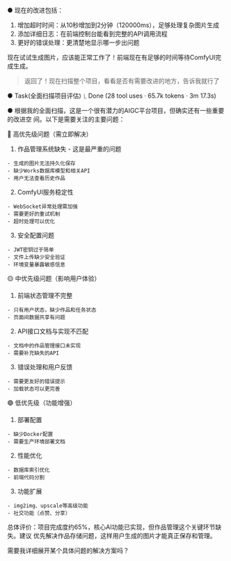 ● 现在的改进包括：

  1. 增加超时时间：从10秒增加到2分钟（120000ms），足够处理复杂图片生成
  2. 添加详细日志：在前端控制台能看到完整的API调用流程
  3. 更好的错误处理：更清楚地显示哪一步出问题

  现在试试生成图片，应该能正常工作了！前端现在有足够的时间等待ComfyUI完成生成。

> 返回了！现在扫描整个项目，看看是否有需要改进的地方，告诉我就行了

● Task(全面扫描项目评估)
  ⎿  Done (28 tool uses · 65.7k tokens · 3m 17.3s)

● 根据我的全面扫描，这是一个很有潜力的AIGC平台项目，但确实还有一些重要的改进空
  间。以下是需要关注的主要问题：

  🔴 高优先级问题（需立即解决）

  1. 作品管理系统缺失 - 这是最严重的问题

    - 生成的图片无法持久化保存
    - 缺少Works数据库模型和相关API
    - 用户无法查看历史作品
  2. ComfyUI服务稳定性

    - WebSocket异常处理需加强
    - 需要更好的重试机制
    - 超时处理可以优化
  3. 安全配置问题

    - JWT密钥过于简单
    - 文件上传缺少安全验证
    - 环境变量暴露敏感信息

  🟡 中优先级问题（影响用户体验）

  1. 前端状态管理不完整

    - 只有用户状态，缺少作品和任务状态
    - 页面间数据共享有问题
  2. API接口文档与实现不匹配

    - 文档中的作品管理接口未实现
    - 需要补充缺失的API
  3. 错误处理和用户反馈

    - 需要更友好的错误提示
    - 加载状态可以更完善

  🟢 低优先级（功能增强）

  1. 部署配置

    - 缺少Docker配置
    - 需要生产环境部署文档
  2. 性能优化

    - 数据库索引优化
    - 前端代码分割
  3. 功能扩展

    - img2img、upscale等高级功能
    - 社交功能（点赞、分享）

  总体评价：项目完成度约65%，核心AI功能已实现，但作品管理这个关键环节缺失。建议
  优先解决作品存储问题，这样用户生成的图片才能真正保存和管理。

  需要我详细展开某个具体问题的解决方案吗？